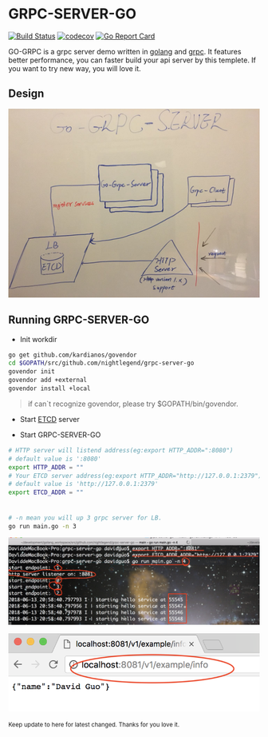 # GRPC-SERVER-GO

[![Build Status](https://travis-ci.org/nightlegend/grpc-server-go.svg?branch=master)](https://travis-ci.org/nightlegend/grpc-server-go) [![codecov](https://codecov.io/gh/nightlegend/grpc-server-go/branch/master/graph/badge.svg)](https://codecov.io/gh/nightlegend/grpc-server-go) [![Go Report Card](https://goreportcard.com/badge/github.com/nightlegend/grpc-server-go)](https://goreportcard.com/report/github.com/nightlegend/grpc-server-go)

GO-GRPC is a grpc server demo written in [golang](https://golang.org/) and [grpc](https://grpc.io/). It features better performance, you can faster build your api server by this templete. If you want to try new way, you will love it.


<h2>Design</h2>

![Gopher image](doc/GRPC.jpeg)

<h2>Running GRPC-SERVER-GO</h2>

* Init workdir
```sh
go get github.com/kardianos/govendor
cd $GOPATH/src/github.com/nightlegend/grpc-server-go
govendor init
govendor add +external
govendor install +local
```
> if can`t recognize govendor, please try $GOPATH/bin/govendor.

* Start [ETCD](https://coreos.com/etcd/docs/latest/) server

* Start GRPC-SERVER-GO

```sh
# HTTP server will listend address(eg:export HTTP_ADDR=":8080")
# default value is ':8080'
export HTTP_ADDR = ""
# Your ETCD server address(eg:export HTTP_ADDR="http://127.0.0.1:2379")
# default value is 'http://127.0.0.1:2379'
export ETCD_ADDR = ""


# -n mean you will up 3 grpc server for LB.
go run main.go -n 3
```

![Gopher image](doc/start.png)

![Gopher image](doc/request.png)


<small>Keep update to here for latest changed. Thanks for you love it.</small>
